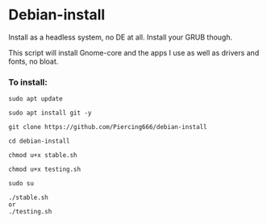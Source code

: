 # Debian-install
Install as a headless system, no DE at all.
Install your GRUB though.

This script will install Gnome-core and the apps I use as well as drivers and fonts, no bloat. 
 
### To install:

```
sudo apt update

sudo apt install git -y

git clone https://github.com/Piercing666/debian-install

cd debian-install

chmod u+x stable.sh

chmod u+x testing.sh

sudo su

./stable.sh
or
./testing.sh


```

